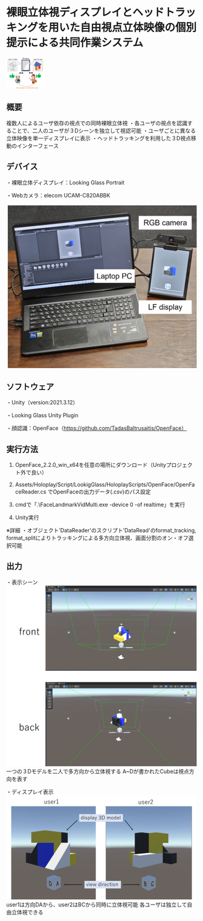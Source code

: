 # 裸眼立体視ディスプレイとヘッドトラッキングを用いた自由視点立体映像の個別提示による共同作業システム

<img src="./teaser.png" width="100％">

## 概要
複数人によるユーザ依存の視点での同時裸眼立体視
・各ユーザの視点を認識することで、二人のユーザが３Dシーンを独立して視認可能
・ユーザごとに異なる立体映像を単一ディスプレイに表示
・ヘッドトラッキングを利用した３D視点移動のインターフェース


## デバイス
・裸眼立体ディスプレイ：Looking Glass Portrait

・Webカメラ：elecom UCAM-C820ABBK

![システム構成](./setup.png)


## ソフトウェア
・Unity（version:2021.3.12）

・Looking Glass Unity Plugin

・顔認識：OpenFace（https://github.com/TadasBaltrusaitis/OpenFace）



## 実行方法
1. OpenFace_2.2.0_win_x64を任意の場所にダウンロード（Unityプロジェクト外で良い）

2. Assets/Holoplay/Script/LookigGlass/HoloplayScripts/OpenFace/OpenFaceReader.cs でOpenFaceの出力データ(.csv)のパス設定

3. cmdで「.\FaceLandmarkVidMulti.exe -device 0 -of realtime」を実行

4. Unity実行

※詳細
・オブジェクト'DataReader'のスクリプト'DataRead'のformat_tracking, format_splitによりトラッキングによる多方向立体視、画面分割のオン・オフ選択可能



## 出力
・表示シーン
![概要図](./model.png)
一つの３Dモデルを二人で多方向から立体視する
A~Dが書かれたCubeは視点方向を表す


・ディスプレイ表示
![概要図](./output.png)
user1は方向DAから、user2はBCから同時に立体視可能
各ユーザは独立して自由立体視できる
